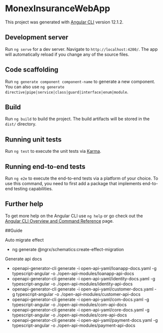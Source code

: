 # MonexInsuranceWebApp

This project was generated with [Angular CLI](https://github.com/angular/angular-cli) version 12.1.2.

## Development server

Run `ng serve` for a dev server. Navigate to `http://localhost:4200/`. The app will automatically reload if you change any of the source files.

## Code scaffolding

Run `ng generate component component-name` to generate a new component. You can also use `ng generate directive|pipe|service|class|guard|interface|enum|module`.

## Build

Run `ng build` to build the project. The build artifacts will be stored in the `dist/` directory.

## Running unit tests

Run `ng test` to execute the unit tests via [Karma](https://karma-runner.github.io).

## Running end-to-end tests

Run `ng e2e` to execute the end-to-end tests via a platform of your choice. To use this command, you need to first add a package that implements end-to-end testing capabilities.

## Further help

To get more help on the Angular CLI use `ng help` or go check out the [Angular CLI Overview and Command Reference](https://angular.io/cli) page.

##Guide

Auto migrate effect
- ng generate @ngrx/schematics:create-effect-migration

Generate api docs
- openapi-generator-cli generate -i open-api-yaml/loanapp-docs.yaml -g typescript-angular -o ./open-api-modules/loanapp-api-docs 
- openapi-generator-cli generate -i open-api-yaml/identity-docs.yaml -g typescript-angular -o ./open-api-modules/identity-api-docs
- openapi-generator-cli generate -i open-api-yaml/customer-docs.yaml -g typescript-angular -o ./open-api-modules/customer-api-docs
- openapi-generator-cli generate -i open-api-yaml/com-docs.yaml -g typescript-angular -o ./open-api-modules/com-api-docs
- openapi-generator-cli generate -i open-api-yaml/core-docs.yaml -g typescript-angular -o ./open-api-modules/core-api-docs
- openapi-generator-cli generate -i open-api-yaml/payment-docs.yaml -g typescript-angular -o ./open-api-modules/payment-api-docs
